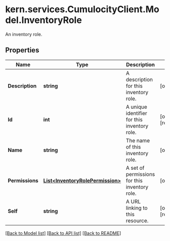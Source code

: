 # kern.services.CumulocityClient.Model.InventoryRole
An inventory role.

## Properties

Name | Type | Description | Notes
------------ | ------------- | ------------- | -------------
**Description** | **string** | A description for this inventory role. | [optional] 
**Id** | **int** | A unique identifier for this inventory role. | [optional] [readonly] 
**Name** | **string** | The name of this inventory role. | [optional] 
**Permissions** | [**List&lt;InventoryRolePermission&gt;**](InventoryRolePermission.md) | A set of permissions for this inventory role. | [optional] 
**Self** | **string** | A URL linking to this resource. | [optional] [readonly] 

[[Back to Model list]](../README.md#documentation-for-models) [[Back to API list]](../README.md#documentation-for-api-endpoints) [[Back to README]](../README.md)

